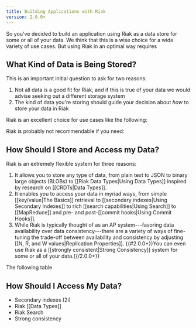 ```yaml
---
title: Building Applications with Riak
version: 2.0.0+
---
```


So you've decided to build an application using Riak as a data store for some or all of your data. We think that this is a wise choice for a wide variety of use cases. But using Riak in an optimal way requires 

## What Kind of Data is Being Stored?

This is an important initial question to ask for two reasons:

1. Not all data is a good fit for Riak, and if this is true of your data we would advise seeking out a different storage system
2. The kind of data you're storing should guide your decision about *how* to store your data in Riak

Riak is an excellent choice for use cases like the following:

Riak is probably not recommendable if you need:

## How Should I Store and Access my Data?

Riak is an extremely flexible system for three reasons:

1. It allows you to store any type of data, from plain text to JSON to binary large objects (BLOBs) to [[Riak Data Types|Using Data Types]] inspired by research on [[CRDTs|Data Types]].
2. It enables you to access your data in myriad ways, from simple [[key/value|The Basics]] retrieval to [[secondary indexes|Using Secondary Indexes]] to rich [[search capabilities|Using Search]] to [[MapReduce]] and pre- and post-[[commit hooks|Using Commit Hooks]].
3. While Riak is typically thought of as an AP system---favoring data availability over data consistency---there are a variety of ways of fine-tuning the trade-off between availability and consistency by adjusting [[N, R, and W values|Replication Properties]]. {{#2.0.0+}}You can even use Riak as a [[strongly consistent|Strong Consistency]] system for some or all of your data.{{/2.0.0+}}

The following table

## How Should I Access My Data?

* Secondary indexes (2i)
* Riak [[Data Types]]
* Riak Search
* Strong consistency